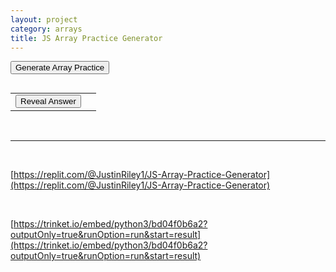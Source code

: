 ```yaml
---
layout: project
category: arrays
title: JS Array Practice Generator
---
```

<button onclick="generatePractice()">Generate Array Practice</button>
<pre id="output"></pre>
<table>
    <tr>
        <td><button onclick="revealAnswer()">Reveal Answer</button></td>
        <td><span id="answer" style="display:none;"></span></td>
    </tr>
</table>


<script>
let indexOne;
let indexTwo;
let indexThree;

generatePractice();

function generatePractice() {
    let result = "\nWhat ";
    const actions = ["will", "does", "would", "might", "number will", "number does"];
    const targets = ["this code", "the following", "the following code", "the following program", "this", "this program", "this algorithm"];
    const verbs = ["print", "display", "output", "produce", "end up showing"];
    result += choice(actions) + " ";
    result += choice(targets) + " ";
    result += choice(verbs) + "?\n\n";
    
    const varA = chooseVariableName();
    const varBOptions = ["index", "item", "idNum", "position", "val", "location", "loc", "pos", "counter", "address", "foo"];
    const varB = varBOptions[Math.floor(Math.random() * varBOptions.length)];
    
    const ml = [getRandomNumber(3)];
    for (let i = 0; i < getRandomNumber(4, 7); i++) {
        ml.push(getRandomNumber(ml.length + 2));
    }
    ml.sort(() => Math.random() - 0.5); // shuffle array
    
    result += "var " + varA + " = " + JSON.stringify(ml) + ";\n";
    
    indexOne = getRandomNumber(ml.length);
    indexTwo = getRandomNumber(ml.length);
    
    if (getRandomNumber(3)) {
        if (getRandomNumber(2)) {
            while (ml[indexOne] + ml[indexTwo] > ml.length) {
                indexOne = getRandomNumber(ml.length);
                indexTwo = getRandomNumber(ml.length);
            }
            result += varB + " = " + varA + "[" + indexOne + "] + " + varA + "[" + indexTwo + "];";
            indexThree = ml[indexOne] + ml[indexTwo];
        } else {
            while (indexOne === indexTwo) {
                indexOne = getRandomNumber(ml.length);
                indexTwo = getRandomNumber(ml.length);
            }
            result += varB + " = " + varA + "[" + indexOne + "] - " + varA + "[" + indexTwo + "];";
            indexThree = ml[indexOne] - ml[indexTwo];
        }
    } else {
        result += varB + " = " + varA + ".length - " + varA + "[" + indexTwo + "];";
        indexThree = ml.length - ml[indexTwo];
    }
    
    result += "\nalert(" + varA + "[" + varB + "]);";
    
    document.getElementById("output").innerText = result;
    document.getElementById("answer").innerText = "";
    document.getElementById("answer").style.display = "none";
}

function revealAnswer() {
    const ml = JSON.parse(document.getElementById("output").innerText.split("var ")[1].split(" = ")[1].split(";")[0]);
    let answer;
    
    if (indexThree >= 0 && indexThree < ml.length) {
        answer = ml[indexThree];
    } else {
        answer = "undefined";
    }
    
    document.getElementById("answer").innerText = "Answer: " + answer;
    document.getElementById("answer").style.display = "block";
}

function getRandomNumber(max, min = 0) {
    return Math.floor(Math.random() * (max - min)) + min;
}

function choice(arr) {
    return arr[getRandomNumber(arr.length)];
}

function chooseVariableName() {
    const prefixes = ["nums", "myList", "myArr", "myNums", "nmbrs", "numLst", "numbList", "NmbrLst", "ListA"];
    return prefixes[getRandomNumber(prefixes.length)] + getRandomNumber(1, 10);
}
</script>
<br>
<hr>
<br>

[https://replit.com/@JustinRiley1/JS-Array-Practice-Generator](https://replit.com/@JustinRiley1/JS-Array-Practice-Generator)

<br>

[https://trinket.io/embed/python3/bd04f0b6a2?outputOnly=true&runOption=run&start=result](https://trinket.io/embed/python3/bd04f0b6a2?outputOnly=true&runOption=run&start=result)

